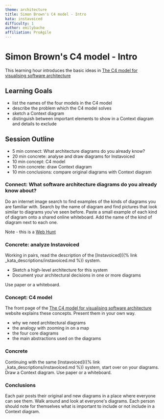 ```yaml
---
theme: architecture
title: Simon Brown's C4 model - Intro
kata: instavoiced
difficulty: 1
author: emilybache
affiliation: ProAgile
---
```


# Simon Brown's C4 model - Intro

This learning hour introduces the basic ideas in [The C4 model for visualising software architecture](https://c4model.com/)

## Learning Goals
- list the names of the four models in the C4 model
- describe the problem which the C4 model solves 
- sketch a Context diagram
- distinguish between important elements to show in a Context diagram and details to exclude

## Session Outline

* 5 min connect: What architecture diagrams do you already know?
* 20 min concrete: analyse and draw diagrams for Instavoiced
* 10 min concept: C4 model  
* 10 min concrete: draw Context diagram
* 10 min conclusions: compare original diagrams with Context diagram

### Connect: What software architecture diagrams do you already know about?
Do an internet image search to find examples of the kinds of diagrams you are familiar with. Search by the name of diagram and find pictures that look similar to diagrams you've seen before.
Paste a small example of each kind of diagram onto a shared online whiteboard. Add the name of the kind of diagram next to each one.

Note - this is a [Web Hunt](/activities/connect/webhunt.html)

### Concrete: analyze Instavoiced

Working in pairs, read the description of the [Instavoiced]({% link _kata_descriptions/instavoiced.md %}) system. 

- Sketch a high-level architecture for this system
- Document your architectural decisions in one or more diagrams

Use paper or a whiteboard.

### Concept: C4 model
The front page of the [The C4 model for visualising software architecture](https://c4model.com/) website explains these concepts. Present them in your own way.

- why we need architectural diagrams
- the analogy with zooming in on a map
- the four core diagrams
- the main abstractions used on the diagrams

### Concrete
Continuing with the same [Instavoiced]({% link _kata_descriptions/instavoiced.md %}) system, start over on your diagrams. Draw a Context diagram. Use paper or a whiteboard.

### Conclusions
Each pair posts their original and new diagrams in a place where everyone can see them. Walk around and look at everyone's diagrams. Each person should note for themselves what is important to include or not include in a Context diagram.
